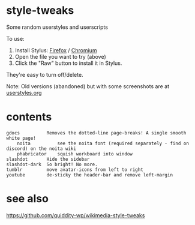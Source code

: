 # style-tweaks

Some random userstyles and userscripts

To use: 
1. Install Stylus: [Firefox](https://addons.mozilla.org/en-US/firefox/addon/styl-us/) / [Chromium](https://chrome.google.com/webstore/detail/stylus/clngdbkpkpeebahjckkjfobafhncgmne/)
2. Open the file you want to try (above) 
3. Click the "Raw" button to install it in Stylus. 

They're easy to turn off/delete.

Note:  Old versions (abandoned) but with some screenshots are at [userstyles.org](https://userstyles.org/users/302314)

# contents

	gdocs          Removes the dotted-line page-breaks! A single smooth white page!
        noita          see the noita font (required separately - find on discord) on the noita wiki
        phabricator    squish workboard into window  
	slashdot       Hide the sidebar 
	slashdot-dark  So bright! No more.
	tumblr         move avatar-icons from left to right 	 
	youtube        de-sticky the header-bar and remove left-margin 

# see also
https://github.com/quiddity-wp/wikimedia-style-tweaks
